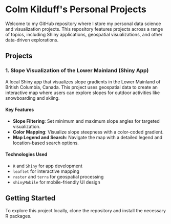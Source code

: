 # Colm Kilduff's Personal Projects

Welcome to my GitHub repository where I store my personal data science and visualization projects. This repository features projects across a range of topics, including Shiny applications, geospatial visualizations, and other data-driven explorations. 

## Projects

### 1. Slope Visualization of the Lower Mainland (Shiny App)
A local Shiny app that visualizes slope gradients in the Lower Mainland of British Columbia, Canada. This project uses geospatial data to create an interactive map where users can explore slopes for outdoor activities like snowboarding and skiing.

#### Key Features
- **Slope Filtering**: Set minimum and maximum slope angles for targeted visualization.
- **Color Mapping**: Visualize slope steepness with a color-coded gradient.
- **Map Legend and Search**: Navigate the map with a detailed legend and location-based search options.

#### Technologies Used
- `R` and `Shiny` for app development
- `leaflet` for interactive mapping
- `raster` and `terra` for geospatial processing
- `shinyMobile` for mobile-friendly UI design

## Getting Started

To explore this project locally, clone the repository and install the necessary R packages.

